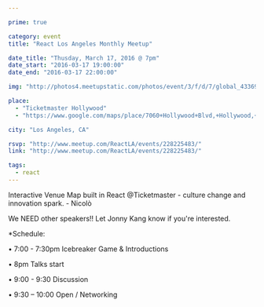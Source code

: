 ```yaml
---

prime: true

category: event
title: "React Los Angeles Monthly Meetup"

date_title: "Thusday, March 17, 2016 @ 7pm"
date_start: "2016-03-17 19:00:00"
date_end: "2016-03-17 22:00:00"

img: "http://photos4.meetupstatic.com/photos/event/3/f/d/7/global_433696343.jpeg"

place: 
  - "Ticketmaster Hollywood"
  - "https://www.google.com/maps/place/7060+Hollywood+Blvd,+Hollywood,+CA+90028/@34.1011635,-118.3459049,17z/data=!3m1!4b1!4m2!3m1!1s0x80c2bf20fc7f1f3d:0xaebc7fb4fe5179a4?hl=en"

city: "Los Angeles, CA"

rsvp: "http://www.meetup.com/ReactLA/events/228225483/"
link: "http://www.meetup.com/ReactLA/events/228225483/"

tags: 
  - react
---
```


Interactive Venue Map built in React @Ticketmaster - culture change and innovation spark. - Nicolò 

We NEED other speakers!! Let Jonny Kang know if you're interested.

*Schedule:

• 7:00 - 7:30pm Icebreaker Game & Introductions

• 8pm Talks start

• 9:00 - 9:30 Discussion

• 9:30 – 10:00 Open / Networking
